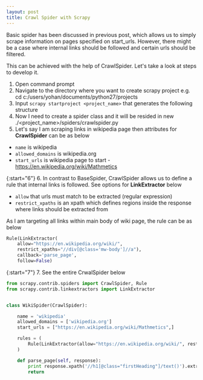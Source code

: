 ```yaml
---
layout: post
title: Crawl Spider with Scrapy 
---
```


Basic spider has been discussed in previous post, which allows us to simply scrape information on pages specified on start_urls. However, there might be a case where internal links should be followed and certain urls should be filtered. 

This can be achieved with the help of CrawlSpider. Let's take a look at steps to develop it.

1. Open command prompt
2. Navigate to the directory where you want to create scrapy project e.g. cd c:/users/yohan/documents/python27/projects
3. Input `scrapy startproject <project_name>` that generates the following structure
4. Now I need to create a spider class and it will be resided in new ./&lt;project_name&gt;/spiders/crawlspider.py
5. Let's say I am scraping links in wikipedia page then attributes for **CrawlSpider** can be as below
* `name` is wikipedia
* `allowed_domains` is wikipedia.org
* `start_urls` is wikipedia page to start - https://en.wikipedia.org/wiki/Mathmetics

{:start="6"}
6. In contrast to BaseSpider, CrawlSpider allows us to define a rule that internal links is followed. See options for **LinkExtractor** below
* `allow` that urls must match to be extracted (regular expression)
* `restrict_xpaths` is an xpath which defines regions inside the response where links should be extracted from 

As I am targeting all links within main body of wiki page, the rule can be as below

```python
Rule(LinkExtractor(
    allow="https://en.wikipedia.org/wiki/", 
    restrict_xpaths="//div[@class='mw-body']//a"), 
    callback='parse_page', 
    follow=False)
```

{:start="7"}
7. See the entire CrwalSpider below

```python
from scrapy.contrib.spiders import CrawlSpider, Rule
from scrapy.contrib.linkextractors import LinkExtractor


class WikiSpider(CrawlSpider):

    name = 'wikipedia'
    allowed_domains = ['wikipedia.org']
    start_urls = ["https://en.wikipedia.org/wiki/Mathmetics",]

    rules = (
        Rule(LinkExtractor(allow="https://en.wikipedia.org/wiki/", restrict_xpaths="//div[@class='mw-body']//a"), callback='parse_page', follow=False),
    )

    def parse_page(self, response):        
        print response.xpath('//h1[@class="firstHeading"]/text()').extract()
        return
```